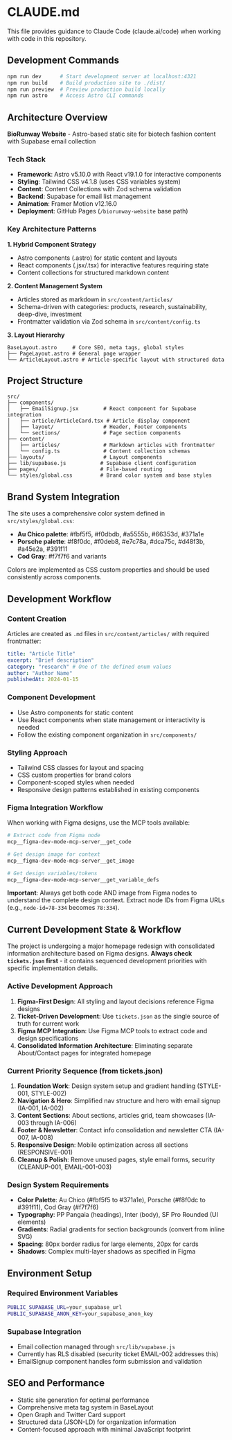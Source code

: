 # CLAUDE.md

This file provides guidance to Claude Code (claude.ai/code) when working with code in this repository.

## Development Commands

```bash
npm run dev      # Start development server at localhost:4321
npm run build    # Build production site to ./dist/
npm run preview  # Preview production build locally
npm run astro    # Access Astro CLI commands
```

## Architecture Overview

**BioRunway Website** - Astro-based static site for biotech fashion content with Supabase email collection

### Tech Stack
- **Framework**: Astro v5.10.0 with React v19.1.0 for interactive components
- **Styling**: Tailwind CSS v4.1.8 (uses CSS variables system)
- **Content**: Content Collections with Zod schema validation
- **Backend**: Supabase for email list management
- **Animation**: Framer Motion v12.16.0
- **Deployment**: GitHub Pages (`/biorunway-website` base path)

### Key Architecture Patterns

**1. Hybrid Component Strategy**
- Astro components (.astro) for static content and layouts
- React components (.jsx/.tsx) for interactive features requiring state
- Content collections for structured markdown content

**2. Content Management System**
- Articles stored as markdown in `src/content/articles/`
- Schema-driven with categories: products, research, sustainability, deep-dive, investment
- Frontmatter validation via Zod schema in `src/content/config.ts`

**3. Layout Hierarchy**
```
BaseLayout.astro     # Core SEO, meta tags, global styles
├── PageLayout.astro # General page wrapper
└── ArticleLayout.astro # Article-specific layout with structured data
```

## Project Structure

```
src/
├── components/
│   ├── EmailSignup.jsx        # React component for Supabase integration
│   ├── article/ArticleCard.tsx # Article display component
│   ├── layout/                # Header, Footer components
│   └── sections/              # Page section components
├── content/
│   ├── articles/              # Markdown articles with frontmatter
│   └── config.ts              # Content collection schemas
├── layouts/                   # Layout components
├── lib/supabase.js           # Supabase client configuration
├── pages/                    # File-based routing
└── styles/global.css         # Brand color system and base styles
```

## Brand System Integration

The site uses a comprehensive color system defined in `src/styles/global.css`:
- **Au Chico palette**: #fbf5f5, #f0dbdb, #a5555b, #66353d, #371a1e
- **Porsche palette**: #f8f0dc, #f0deb8, #e7c78a, #dca75c, #d48f3b, #a45e2a, #391f11  
- **Cod Gray**: #f7f7f6 and variants

Colors are implemented as CSS custom properties and should be used consistently across components.

## Development Workflow

### Content Creation
Articles are created as `.md` files in `src/content/articles/` with required frontmatter:
```yaml
title: "Article Title"
excerpt: "Brief description"
category: "research" # One of the defined enum values
author: "Author Name"
publishedAt: 2024-01-15
```

### Component Development
- Use Astro components for static content
- Use React components when state management or interactivity is needed
- Follow the existing component organization in `src/components/`

### Styling Approach
- Tailwind CSS classes for layout and spacing
- CSS custom properties for brand colors
- Component-scoped styles when needed
- Responsive design patterns established in existing components

### Figma Integration Workflow
When working with Figma designs, use the MCP tools available:
```bash
# Extract code from Figma node
mcp__figma-dev-mode-mcp-server__get_code

# Get design image for context
mcp__figma-dev-mode-mcp-server__get_image

# Get design variables/tokens
mcp__figma-dev-mode-mcp-server__get_variable_defs
```

**Important**: Always get both code AND image from Figma nodes to understand the complete design context. Extract node IDs from Figma URLs (e.g., `node-id=78-334` becomes `78:334`).

## Current Development State & Workflow

The project is undergoing a major homepage redesign with consolidated information architecture based on Figma designs. **Always check `tickets.json` first** - it contains sequenced development priorities with specific implementation details.

### Active Development Approach
1. **Figma-First Design**: All styling and layout decisions reference Figma designs
2. **Ticket-Driven Development**: Use `tickets.json` as the single source of truth for current work
3. **Figma MCP Integration**: Use Figma MCP tools to extract code and design specifications
4. **Consolidated Information Architecture**: Eliminating separate About/Contact pages for integrated homepage

### Current Priority Sequence (from tickets.json)
1. **Foundation Work**: Design system setup and gradient handling (STYLE-001, STYLE-002)
2. **Navigation & Hero**: Simplified nav structure and hero with email signup (IA-001, IA-002) 
3. **Content Sections**: About sections, articles grid, team showcases (IA-003 through IA-006)
4. **Footer & Newsletter**: Contact info consolidation and newsletter CTA (IA-007, IA-008)
5. **Responsive Design**: Mobile optimization across all sections (RESPONSIVE-001)
6. **Cleanup & Polish**: Remove unused pages, style email forms, security (CLEANUP-001, EMAIL-001-003)

### Design System Requirements
- **Color Palette**: Au Chico (#fbf5f5 to #371a1e), Porsche (#f8f0dc to #391f11), Cod Gray (#f7f7f6)
- **Typography**: PP Pangaia (headings), Inter (body), SF Pro Rounded (UI elements)
- **Gradients**: Radial gradients for section backgrounds (convert from inline SVG)
- **Spacing**: 80px border radius for large elements, 20px for cards
- **Shadows**: Complex multi-layer shadows as specified in Figma

## Environment Setup

### Required Environment Variables
```bash
PUBLIC_SUPABASE_URL=your_supabase_url
PUBLIC_SUPABASE_ANON_KEY=your_supabase_anon_key
```

### Supabase Integration
- Email collection managed through `src/lib/supabase.js`
- Currently has RLS disabled (security ticket EMAIL-002 addresses this)
- EmailSignup component handles form submission and validation

## SEO and Performance

- Static site generation for optimal performance
- Comprehensive meta tag system in BaseLayout
- Open Graph and Twitter Card support
- Structured data (JSON-LD) for organization information
- Content-focused approach with minimal JavaScript footprint